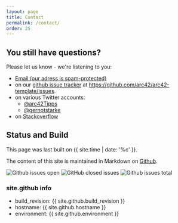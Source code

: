 ```yaml
---
layout: page
title: Contact
permalink: /contact/
order: 25
---
```


## You still have questions?

Please let us know - we're listening to you:


* <a href="xmxaxixlxtxo:ixnxfxox@xaxrxcx4x2x.xdxex" onmouseover="this.href=this.href.replace(/x/g,'');"><i class="fa fa-fw fa-envelope"></i>Email (our adress is spam-protected)</a>
* on our [<i class="fab fa-fw fa-github"></i>github issue tracker](https://github.com/arc42/arc42-template/issues) at https://github.com/arc42/arc42-template/issues.
* on various Twitter accounts:
  * [<i class="fab fa-fw fa-twitter"></i>@arc42Tipps](https://twitter.com/arc42Tipps)
  * [<i class="fab fa-fw fa-twitter"></i>@gernotstarke](https://twitter.com/gernotstarke)
* on [<i class="fab fa-fw fa-stack-overflow"></i>Stackoverflow](https://stackoverflow.com/questions/tagged/arc42)


## Status and Build

This page was last built on {{ site.time | date: '%c' }}. 



The content of this site is maintained in Markdown on [Github](https://github.com/arc42/docs.arc42.org-site).

![Github issues open](https://badgen.net/github/open-issues/arc42/docs.arc42.org-site)
![GitHub closed issues](https://img.shields.io/github/issues-closed/arc42/docs.arc42.org-site)
![Github issues total](https://badgen.net/github/issues/arc42/docs.arc42.org-site)

### site.github info

* build_revision: {{ site.github.build_revision }}
* hostname: {{ site.github.hostname }}
* environment: {{ site.github.environment }}